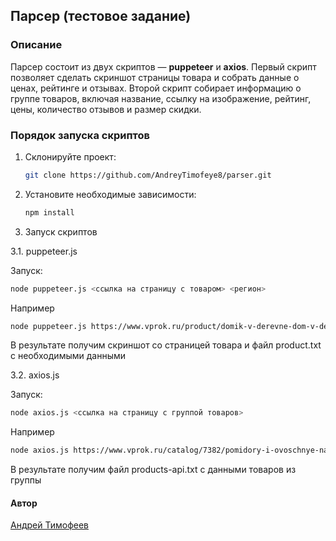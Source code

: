 ## Парсер (тестовое задание)

### Описание

Парсер состоит из двух скриптов — **puppeteer** и **axios**. Первый скрипт позволяет сделать скриншот страницы товара и собрать данные о ценах, рейтинге и отзывах. Второй скрипт собирает информацию о группе товаров, включая название, ссылку на изображение, рейтинг, цены, количество отзывов и размер скидки.

### Порядок запуска скриптов

1. Склонируйте проект:
   ```bash
   git clone https://github.com/AndreyTimofeye8/parser.git
   ```
2. Установите необходимые зависимости:
   ```bash
   npm install
   ```

3. Запуск скриптов

3.1. puppeteer.js

Запуск:

```bash
node puppeteer.js <ссылка на страницу с товаром> <регион>
```

Например

```bash
node puppeteer.js https://www.vprok.ru/product/domik-v-derevne-dom-v-der-moloko-ster-3-2-950g--309202 "Санкт-Петербург и область"
```

В результате получим скриншот со страницей товара и файл product.txt с необходимыми данными

3.2. axios.js

Запуск:

```bash
node axios.js <ссылка на страницу с группой товаров>
```

Например

```bash
node axios.js https://www.vprok.ru/catalog/7382/pomidory-i-ovoschnye-nabory
```

В результате получим файл products-api.txt с данными товаров из группы

#### Автор

[Андрей Тимофеев](https://t.me/andreu_t)
